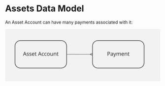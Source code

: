 # Assets Data Model

An Asset Account can have many payments associated with it:&#x20;

![](<../../.gitbook/assets/Screen Shot 2022-08-02 at 4.03.42 PM.png>)
